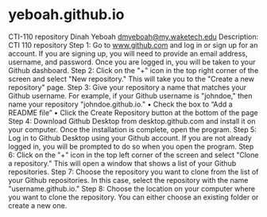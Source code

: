 # yeboah.github.io
CTI-110 repository
Dinah Yeboah
dmyeboah@my.waketech.edu
Description: CTI 110 repository
Step 1: Go to www.github.com and log in or sign up for an account. If you are signing up, you will need to provide an email address, username, and password. Once you are logged in, you will be taken to your Github dashboard.
Step 2: Click on the "+" icon in the top right corner of the screen and select "New repository." This will take you to the "Create a new repository" page.
Step 3: Give your repository a name that matches your Github username. For example, if your Github username is "johndoe," then name your repository "johndoe.github.io."
•	Check the box to “Add a README file”
•	Click the Create Repository button at the bottom of the page
Step 4: Download Github Desktop from desktop.github.com and install it on your computer. Once the installation is complete, open the program.
Step 5: Log in to Github Desktop using your Github account. If you are not already logged in, you will be prompted to do so when you open the program.
Step 6: Click on the "+" icon in the top left corner of the screen and select "Clone a repository." This will open a window that shows a list of your Github repositories.
Step 7: Choose the repository you want to clone from the list of your Github repositories. In this case, select the repository with the name "username.github.io."
Step 8: Choose the location on your computer where you want to clone the repository. You can either choose an existing folder or create a new one.
